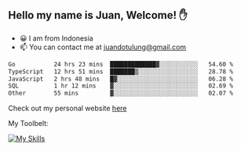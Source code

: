 ## Hello my name is Juan, Welcome! ✋

- 😀 I am from Indonesia
- 📫 You can contact me at juandotulung@gmail.com

<!--START_SECTION:waka-->

```txt
Go           24 hrs 23 mins  █████████████▓░░░░░░░░░░░   54.60 %
TypeScript   12 hrs 51 mins  ███████▒░░░░░░░░░░░░░░░░░   28.78 %
JavaScript   2 hrs 48 mins   █▓░░░░░░░░░░░░░░░░░░░░░░░   06.28 %
SQL          1 hr 12 mins    ▓░░░░░░░░░░░░░░░░░░░░░░░░   02.69 %
Other        55 mins         ▓░░░░░░░░░░░░░░░░░░░░░░░░   02.07 %
```

<!--END_SECTION:waka-->

Check out my personal website [here](https://juanchristian.com)

My Toolbelt:

[![My Skills](https://skillicons.dev/icons?i=go,js,ts,nodejs,express,react,nextjs,vue,tailwind,vite,html,css,python,php,aws,bash,linux,postgres,mysql,redis,kafka,docker,vercel,netlify,vscode,figma)](https://skillicons.dev)

